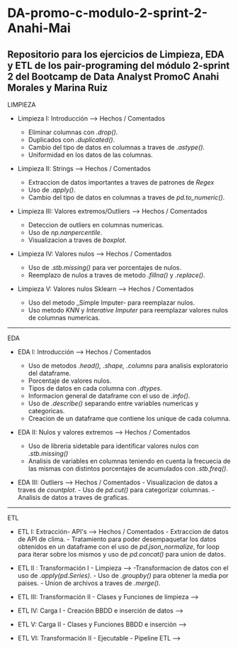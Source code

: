 # DA-promo-c-modulo-2-sprint-2-Anahi-Mai


Repositorio para los ejercicios de Limpieza, EDA y ETL de los pair-programing del módulo 2-sprint 2 del Bootcamp de Data Analyst PromoC
Anahi Morales y Marina Ruiz
---


LIMPIEZA

- Limpieza I: Introducción --> Hechos / Comentados
    - Eliminar columnas  con _.drop()_.
    - Duplicados con _.duplicated()_.
    - Cambio del tipo de datos en columnas a traves de _.astype()_.
    - Uniformidad en los datos de las columnas.

- Limpieza II: Strings --> Hechos / Comentados
    - Extraccion de datos importantes a traves de patrones de _Regex_
    - Uso de _.apply()_.
    - Cambio del tipo de datos en columnas a traves de _pd.to_numeric()_.

- Limpieza III: Valores extremos/Outliers --> Hechos / Comentados
    - Deteccion de outliers en columnas numericas.
    - Uso de _np.nanpercentile_.
    - Visualizacion a traves de _boxplot_.

- Limpieza IV: Valores nulos --> Hechos / Comentados
    - Uso de ._stb.missing()_ para ver porcentajes de nulos.
    - Reemplazo de nulos a traves de metodo _.fillna()_ y _.replace()_.
   
- Limpieza V: Valores nulos Sklearn --> Hechos / Comentados
    - Uso del metodo _Simple Imputer- para reemplazar nulos.
    - Uso metodo _KNN_ y _Interative Imputer_ para reemplazar valores nulos de columnas numericas.
    

---

EDA

- EDA I: Introducción --> Hechos / Comentados
    - Uso de metodos _.head(), .shape, .columns_ para analisis exploratorio del dataframe.
    - Porcentaje de valores nulos.
    - Tipos de datos en cada columna con _.dtypes_.
    - Informacion general de dataframe con el uso de _.info()_.
    - Uso de _.describe()_ separando entre variables numericas y categoricas.
    - Creacion de un dataframe que contiene los unique de cada columna.
    

- EDA II: Nulos y valores extremos --> Hechos / Comentados
    - Uso de libreria sidetable para identificar valores nulos con _.stb.missing()_
    - Analisis de variables en columnas teniendo en cuenta la frecuecia de las mismas con distintos porcentajes de acumulados con _.stb.freq()_.

- EDA III: Outliers --> Hechos / Comentados
        - Visualizacion de datos a traves de _countplot_.
        - Uso de _pd.cut()_ para categorizar columnas.
        - Analisis de datos a traves de graficas.

---

ETL

- ETL I: Extracción- API's --> Hechos / Comentados
        - Extraccion de datos de API de clima.
        - Tratamiento para poder desempaquetar los datos obtenidos en un dataframe con el uso           de _pd.json_normalize_, for loop para iterar sobre los mismos y uso de _pd.concat()_           para union de datos.

- ETL II : Transformación I - Limpieza --> 
        -Transformacion de datos con el uso de _.apply(pd.Series)_.
        - Uso de _.groupby()_ para obtener la media por paises.
        - Union de archivos a traves de _.merge()_.

- ETL III: Transformación II - Clases y Funciones de limpieza --> 

- ETL IV: Carga I - Creación BBDD e inserción de datos --> 

- ETL V: Carga II - Clases y Funciones BBDD e inserción --> 

- ETL VI: Transformación II - Ejecutable - Pipeline ETL --> 
